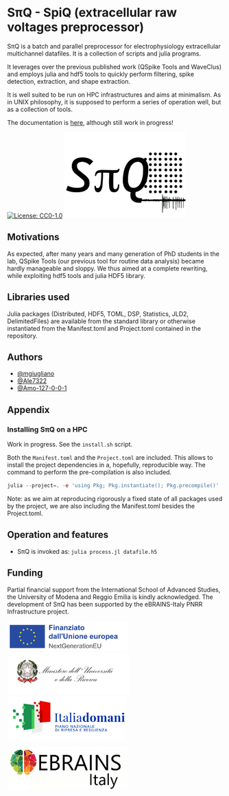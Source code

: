 # SπQ - SpiQ (extracellular raw voltages preprocessor)

SπQ is a batch and parallel preprocessor for electrophysiology extracellular multichannel datafiles. It is a collection of scripts and julia programs.

It leverages over the previous published work (QSpike Tools and WaveClus) and employs julia and hdf5 tools to quickly perform filtering, spike detection, extraction, and shape extraction.

It is well suited to be run on HPC infrastructures and aims at minimalism.
As in UNIX philosophy, it is supposed to perform a series of operation well, but as a collection of tools.

The documentation is [here](https://spiq.readthedocs.io/en/latest/), although still work in progress!

[![License: CC0-1.0](https://img.shields.io/badge/License-CC0_1.0-lightgrey.svg)](http://creativecommons.org/publicdomain/zero/1.0/)
<img src="/img/logo.png?raw=true" alt="SpQ logo" height="200px">


## Motivations

As expected, after many years and many generation of PhD students in the lab, QSpike Tools (our previous tool for routine data analysis) became hardly manageable and sloppy. We thus aimed at a complete rewriting, while exploiting hdf5 tools and julia HDF5 library.

## Libraries used

Julia packages (Distributed, HDF5, TOML, DSP, Statistics, JLD2, DelimitedFiles) are available from the standard library or otherwise instantiated from the Manifest.toml and Project.toml contained in the repository.

## Authors

- [@mgiugliano](https://www.github.com/mgiugliano)
- [@Ale7322](https://www.github.com/Ale7322)
- [@Amo-127-0-0-1](https://www.github.com/Amo-127-0-0-1)

## Appendix


### Installing SπQ on a HPC

Work in progress. See the ```install.sh``` script.

Both the ```Manifest.toml``` and the ```Project.toml``` are included. This allows to install the project dependencies in a, hopefully, reproducible way. The command to perform the pre-compilation is also included.

```julia
julia --project=. -e 'using Pkg; Pkg.instantiate(); Pkg.precompile()'
```
Note: as we aim at reproducing rigorously a fixed state of all packages used by the project, we are also including the Manifest.toml besides the Project.toml.

## Operation and features

- SπQ is invoked as: ```julia process.jl datafile.h5```


## Funding

Partial financial support from the International School of Advanced Studies, the University of Modena and Reggio Emilia is kindly acknowledged. The development of SπQ has been supported by the eBRAINS-Italy PNRR Infrastructure project.

<img src="/img/EU.png?raw=true" alt="EU logo" height="70px"> <img src="/img/MUR.jpg?raw=true" alt="MUR logo" height="100px"> <img src="/img/PNRR.jpg?raw=true" alt="PNRR logo" height="100px">

<img src="/img/eBRAINSItaly.jpg?raw=true" alt="eBRAINS-Italy logo" height="100px">

